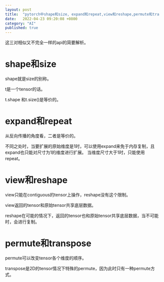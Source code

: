 ```yaml
---
layout: post
title:  "pytorch中shape和size, expand和repeat,view和reshape,permute和transpose.md"
date:   2022-04-23 09:20:08 +0800
category: "AI"
published: true
---
```


这三对相似又不完全一样的api的简要解析。


<!--more-->

# shape和size
shape就是size的别称。

t是一个tensor的话。

t.shape 和t.size()是等价的。

# expand和repeat

从反向传播的角度看，二者是等价的。

不同之处时，当要扩展的原始维度是1时，可以使用expand来免于内存复制，且expand也只能对尺寸为1的维度进行扩展。
当维度尺寸大于1时，只能使用repeat。

# view和reshape
view只能在contiguous的tensor上操作，reshape没有这个限制。

view返回的tensor和原始tensor共享底层数据。

reshape在可能的情况下，返回的tensor也和原始tensor共享底层数据，当不可能时，会进行复制。

# permute和transpose
permute可以改变tensor各个维度的顺序。

transpose是2D的tensor情况下特殊的permute，因为此时只有一种permute方式。